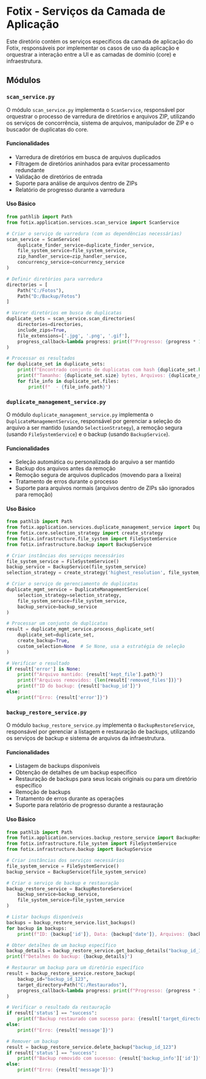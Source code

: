 # Fotix - Serviços da Camada de Aplicação

Este diretório contém os serviços específicos da camada de aplicação do Fotix, responsáveis por implementar os casos de uso da aplicação e orquestrar a interação entre a UI e as camadas de domínio (core) e infraestrutura.

## Módulos

### `scan_service.py`

O módulo `scan_service.py` implementa o `ScanService`, responsável por orquestrar o processo de varredura de diretórios e arquivos ZIP, utilizando os serviços de concorrência, sistema de arquivos, manipulador de ZIP e o buscador de duplicatas do core.

#### Funcionalidades

- Varredura de diretórios em busca de arquivos duplicados
- Filtragem de diretórios aninhados para evitar processamento redundante
- Validação de diretórios de entrada
- Suporte para análise de arquivos dentro de ZIPs
- Relatório de progresso durante a varredura

#### Uso Básico

```python
from pathlib import Path
from fotix.application.services.scan_service import ScanService

# Criar o serviço de varredura (com as dependências necessárias)
scan_service = ScanService(
    duplicate_finder_service=duplicate_finder_service,
    file_system_service=file_system_service,
    zip_handler_service=zip_handler_service,
    concurrency_service=concurrency_service
)

# Definir diretórios para varredura
directories = [
    Path("C:/Fotos"),
    Path("D:/Backup/Fotos")
]

# Varrer diretórios em busca de duplicatas
duplicate_sets = scan_service.scan_directories(
    directories=directories,
    include_zips=True,
    file_extensions=['.jpg', '.png', '.gif'],
    progress_callback=lambda progress: print(f"Progresso: {progress * 100:.1f}%")
)

# Processar os resultados
for duplicate_set in duplicate_sets:
    print(f"Encontrado conjunto de duplicatas com hash {duplicate_set.hash}")
    print(f"Tamanho: {duplicate_set.size} bytes, Arquivos: {duplicate_set.count}")
    for file_info in duplicate_set.files:
        print(f"  - {file_info.path}")
```

### `duplicate_management_service.py`

O módulo `duplicate_management_service.py` implementa o `DuplicateManagementService`, responsável por gerenciar a seleção do arquivo a ser mantido (usando `SelectionStrategy`), a remoção segura (usando `FileSystemService`) e o backup (usando `BackupService`).

#### Funcionalidades

- Seleção automática ou personalizada do arquivo a ser mantido
- Backup dos arquivos antes da remoção
- Remoção segura de arquivos duplicados (movendo para a lixeira)
- Tratamento de erros durante o processo
- Suporte para arquivos normais (arquivos dentro de ZIPs são ignorados para remoção)

#### Uso Básico

```python
from pathlib import Path
from fotix.application.services.duplicate_management_service import DuplicateManagementService
from fotix.core.selection_strategy import create_strategy
from fotix.infrastructure.file_system import FileSystemService
from fotix.infrastructure.backup import BackupService

# Criar instâncias dos serviços necessários
file_system_service = FileSystemService()
backup_service = BackupService(file_system_service)
selection_strategy = create_strategy('highest_resolution', file_system_service)

# Criar o serviço de gerenciamento de duplicatas
duplicate_mgmt_service = DuplicateManagementService(
    selection_strategy=selection_strategy,
    file_system_service=file_system_service,
    backup_service=backup_service
)

# Processar um conjunto de duplicatas
result = duplicate_mgmt_service.process_duplicate_set(
    duplicate_set=duplicate_set,
    create_backup=True,
    custom_selection=None  # Se None, usa a estratégia de seleção
)

# Verificar o resultado
if result['error'] is None:
    print(f"Arquivo mantido: {result['kept_file'].path}")
    print(f"Arquivos removidos: {len(result['removed_files'])}")
    print(f"ID do backup: {result['backup_id']}")
else:
    print(f"Erro: {result['error']}")
```

### `backup_restore_service.py`

O módulo `backup_restore_service.py` implementa o `BackupRestoreService`, responsável por gerenciar a listagem e restauração de backups, utilizando os serviços de backup e sistema de arquivos da infraestrutura.

#### Funcionalidades

- Listagem de backups disponíveis
- Obtenção de detalhes de um backup específico
- Restauração de backups para seus locais originais ou para um diretório específico
- Remoção de backups
- Tratamento de erros durante as operações
- Suporte para relatório de progresso durante a restauração

#### Uso Básico

```python
from pathlib import Path
from fotix.application.services.backup_restore_service import BackupRestoreService
from fotix.infrastructure.file_system import FileSystemService
from fotix.infrastructure.backup import BackupService

# Criar instâncias dos serviços necessários
file_system_service = FileSystemService()
backup_service = BackupService(file_system_service)

# Criar o serviço de backup e restauração
backup_restore_service = BackupRestoreService(
    backup_service=backup_service,
    file_system_service=file_system_service
)

# Listar backups disponíveis
backups = backup_restore_service.list_backups()
for backup in backups:
    print(f"ID: {backup['id']}, Data: {backup['date']}, Arquivos: {backup['file_count']}")

# Obter detalhes de um backup específico
backup_details = backup_restore_service.get_backup_details("backup_id_123")
print(f"Detalhes do backup: {backup_details}")

# Restaurar um backup para um diretório específico
result = backup_restore_service.restore_backup(
    backup_id="backup_id_123",
    target_directory=Path("C:/Restaurados"),
    progress_callback=lambda progress: print(f"Progresso: {progress * 100:.1f}%")
)

# Verificar o resultado da restauração
if result['status'] == "success":
    print(f"Backup restaurado com sucesso para: {result['target_directory']}")
else:
    print(f"Erro: {result['message']}")

# Remover um backup
result = backup_restore_service.delete_backup("backup_id_123")
if result['status'] == "success":
    print(f"Backup removido com sucesso: {result['backup_info']['id']}")
else:
    print(f"Erro: {result['message']}")
```
